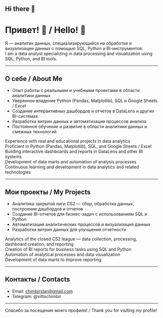 ## Hi there 👋

# Привет! 👋 / Hello! 👋

Я — аналитик данных, специализирующийся на обработке и визуализации данных с помощью SQL, Python и BI-инструментов.  
I am a data analyst specializing in data processing and visualization using SQL, Python, and BI tools.

---

## О себе / About Me

- Опыт работы с реальными и учебными проектами в области аналитики данных  
- Уверенное владение Python (Pandas, Matplotlib), SQL и Google Sheets / Excel  
- Создание интерактивных дашбордов и отчетов в DataLens и других BI-системах  
- Разработка витрин данных и автоматизация процессов анализа  
- Постоянное обучение и развитие в области аналитики данных и смежных технологий

Experience with real and educational projects in data analytics  
Proficient in Python (Pandas, Matplotlib), SQL, and Google Sheets / Excel  
Building interactive dashboards and reports in DataLens and other BI systems  
Development of data marts and automation of analysis processes  
Continuous learning and development in data analytics and related technologies

---

## Мои проекты / My Projects

- Аналитика закрытой лиги CS2 — сбор, обработка данных, построение дашбордов и отчетов  
- Создание BI-отчетов для бизнес-задач с использованием SQL и Python  
- Автоматизация аналитических процессов и визуализация данных  
- Разработка витрин данных для улучшения отчетности  

Analytics of the closed CS2 league — data collection, processing, dashboard creation, and reporting  
Creation of BI reports for business tasks using SQL and Python  
Automation of analytical processes and data visualization  
Development of data marts to improve reporting  

---

## Контакты / Contacts

- Email: chimbirstar@gmail.com  
- Telegram: @vittochimbir  


---

Спасибо за посещение моего профиля! / Thank you for visiting my profile!
